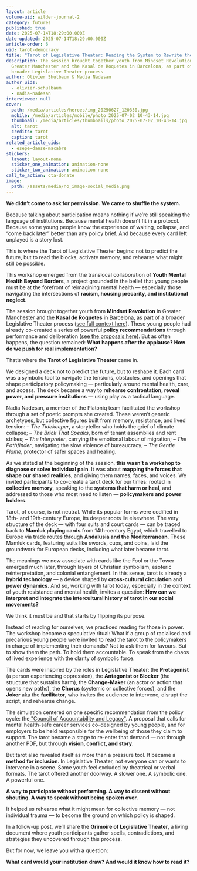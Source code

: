 ```yaml
---
layout: article
volume-uid: wilder-journal-2
category: futures
published: true
date: 2025-07-14T18:29:00.000Z
date-updated: 2025-07-14T18:29:00.000Z
article-order: 6
uid: tarot-democracy
title: "Tarot of Legislative Theater: Reading the System to Rewrite the Future"
description: The session brought together youth from Mindset Revolution in
  Greater Manchester and the Kasal de Roquetes in Barcelona, as part of a
  broader Legislative Theater process
author: Olivier Shulbaum & Nadia Nadesan
author_uids:
  - olivier-schulbaum
  - nadia-nadesan
interviewee: null
cover:
  path: /media/articles/heroes/img_20250627_120350.jpg
  mobile: /media/articles/mobile/photo_2025-07-02_10-43-14.jpg
  thumbnail: /media/articles/thumbnails/photo_2025-07-02_10-43-14.jpg
  alt: tarot
  credits: tarot
  caption: tarot
related_article_uids:
  - esepe-danse-macabre
stickers:
  layout: layout-none
  sticker_one_animation: animation-none
  sticker_two_animation: animation-none
call_to_action: cta-donate
image:
  path: /assets/media/no_image-social_media.png
---
```

**We didn’t come to ask for permission.
We came to shuffle the system.**

Because talking about participation means nothing if we’re still speaking the language of institutions.
Because mental health doesn’t fit in a protocol.
Because some young people know the experience of waiting, collapse, and “come back later” better than any policy brief.
And because every card left unplayed is a story lost.

This is where the Tarot of Legislative Theater begins:
not to predict the future,
but to read the blocks,
activate memory,
and rehearse what might still be possible.

This workshop emerged from the translocal collaboration of **Youth Mental Health Beyond Borders**, a project grounded in the belief that young people must be at the forefront of reimagining mental health — especially those navigating the intersections of **racism, housing precarity, and institutional neglect**.

The session brought together youth from **Mindset Revolution** in Greater Manchester and the **Kasal de Roquetes** in Barcelona, as part of a broader Legislative Theater process ([see full context here](https://openspaces.platoniq.net/conferences/MRLT/f/512/posts/110)). These young people had already co-created a series of powerful **policy recommendations** through performance and deliberation ([see the proposals here](https://openspaces.platoniq.net/conferences/MRLT/f/512/posts/112)). But as often happens, the question remained: **What happens after the applause? How do we push for real implementation?**

That’s where the **Tarot of Legislative Theater** came in.

We designed a deck not to predict the future, but to reshape it. Each card was a symbolic tool to navigate the tensions, obstacles, and openings that shape participatory policymaking — particularly around mental health, care, and access. The deck became a way to **rehearse confrontation, reveal power, and pressure institutions** — using play as a tactical language.

Nadia Nadesan, a member of the Platoniq team facilitated the workshop through a set of poetic prompts she created. These weren’t generic archetypes, but collective figures built from memory, resistance, and lived tension:
 – *The Tidekeeper*, a storyteller who holds the grief of climate collapse;
 – *The Brick That Speaks*, born of tenant assemblies and rent strikes;
 – *The Interpreter*, carrying the emotional labour of migration;
 – *The Pathfinder*, navigating the slow violence of bureaucracy;
 – *The Gentle Flame*, protector of safer spaces and healing.

As we stated at the beginning of the session, **this wasn’t a workshop to diagnose or solve individual pain**. It was about **mapping the forces that shape our shared realities**, and giving them names, faces, and voices. We invited participants to co-create a tarot deck for our times:
rooted in **collective memory**,
speaking to the **systems that harm or heal**,
and addressed to those who most need to listen — **policymakers and power holders**.

Tarot, of course, is not neutral. While its popular forms were codified in 18th- and 19th-century Europe, its deeper roots lie elsewhere. The very structure of the deck — with four suits and court cards — can be traced back to **Mamluk playing cards** from 14th-century Egypt, which travelled to Europe via trade routes through **Andalusia and the Mediterranean**. These Mamluk cards, featuring suits like swords, cups, and coins, laid the groundwork for European decks, including what later became tarot.

The meanings we now associate with cards like the Fool or the Tower emerged much later, through layers of Christian symbolism, esoteric reinterpretation, and colonial entanglement. In this sense, tarot is already a **hybrid technology** — a device shaped by **cross-cultural circulation** and **power dynamics**. And so, working with tarot today, especially in the context of youth resistance and mental health, invites a question: **How can we interpret and integrate the intercultural history of tarot in our social movements?**

We think it must be and that starts by flipping its purpose.

Instead of reading for ourselves, we practiced reading for those in power. The workshop became a speculative ritual: What if a group of racialised and precarious young people were invited to read the tarot to the policymakers in charge of implementing their demands? Not to ask them for favours. But to show them the path. To hold them accountable. To speak from the chaos of lived experience with the clarity of symbolic force.

The cards were inspired by the roles in Legislative Theater: the **Protagonist** (a person experiencing oppression), the **Antagonist or Blocker** (the structure that sustains harm), the **Change-Maker** (an actor or action that opens new paths), the **Chorus** (systemic or collective forces), and the **Joker** aka the **facilitator**, who invites the audience to intervene, disrupt the script, and rehearse change.

The simulation centered on one specific recommendation from the policy cycle: the[ "Council of Accountability and Legacy"](https://openspaces.platoniq.net/conferences/MRLT/f/508/proposals/1240). A proposal that calls for mental health-safe career services co-designed by young people, and for employers to be held responsible for the wellbeing of those they claim to support. The tarot became a stage to re-enter that demand — not through another PDF, but through **vision, conflict, and story**.

But tarot also revealed itself as more than a pressure tool. It became a **method for inclusion**. In Legislative Theater, not everyone can or wants to intervene in a scene. Some youth feel excluded by theatrical or verbal formats. The tarot offered another doorway. A slower one. A symbolic one. A powerful one.

**A way to participate without performing.
A way to dissent without shouting.
A way to speak without being spoken over.**

It helped us rehearse what it might mean for collective memory — not individual trauma — to become the ground on which policy is shaped.

In a follow-up post, we’ll share the **Grimoire of Legislative Theater**, a living document where youth participants gather spells, contradictions, and strategies they uncovered through this process.

But for now, we leave you with a question:

**What card would your institution draw?
And would it know how to read it?**
